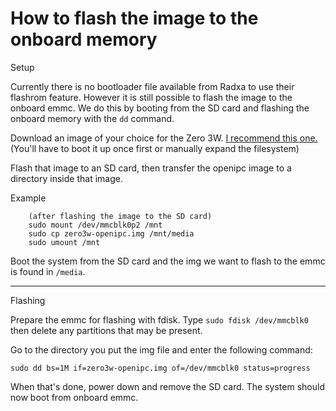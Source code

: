<h1>How to flash the image to the onboard memory</h1>


Setup

Currently there is no bootloader file available from Radxa to use their flashrom feature. However it is still possible to flash the image to the onboard emmc. We do this by booting from the SD card and flashing the onboard memory with the `dd` command.

Download an image of your choice for the Zero 3W. [I recommend this one.](https://github.com/Joshua-Riek/ubuntu-rockchip/releases/download/v1.33/ubuntu-22.04.3-preinstalled-server-arm64-radxa-zero3.img.xz) (You'll have to boot it up once first or manually expand the filesystem)

Flash that image to an SD card, then transfer the openipc image to a directory inside that image.

Example

		(after flashing the image to the SD card)
  		sudo mount /dev/mmcblk0p2 /mnt
		sudo cp zero3w-openipc.img /mnt/media
  		sudo umount /mnt


Boot the system from the SD card and the img we want to flash to the emmc is found in `/media`.

***

Flashing

Prepare the emmc for flashing with fdisk. Type `sudo fdisk /dev/mmcblk0` then delete any partitions that may be present.

Go to the directory you put the img file and enter the following command:

`sudo dd bs=1M if=zero3w-openipc.img of=/dev/mmcblk0 status=progress`

When that's done, power down and remove the SD card. The system should now boot from onboard emmc.
